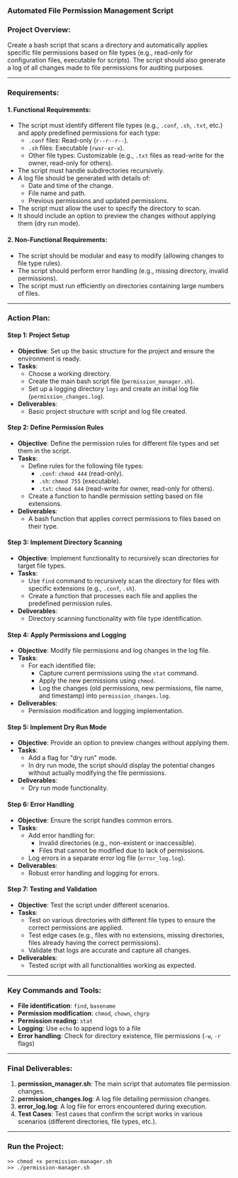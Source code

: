 ### **Automated File Permission Management Script**

### **Project Overview:**
Create a bash script that scans a directory and automatically applies specific file permissions based on file types (e.g., read-only for configuration files, executable for scripts). The script should also generate a log of all changes made to file permissions for auditing purposes.

---

### **Requirements:**

#### 1. **Functional Requirements:**
   - The script must identify different file types (e.g., `.conf`, `.sh`, `.txt`, etc.) and apply predefined permissions for each type:
     - `.conf` files: Read-only (`r--r--r--`).
     - `.sh` files: Executable (`rwxr-xr-x`).
     - Other file types: Customizable (e.g., `.txt` files as read-write for the owner, read-only for others).
   - The script must handle subdirectories recursively.
   - A log file should be generated with details of:
     - Date and time of the change.
     - File name and path.
     - Previous permissions and updated permissions.
   - The script must allow the user to specify the directory to scan.
   - It should include an option to preview the changes without applying them (dry run mode).

#### 2. **Non-Functional Requirements:**
   - The script should be modular and easy to modify (allowing changes to file type rules).
   - The script should perform error handling (e.g., missing directory, invalid permissions).
   - The script must run efficiently on directories containing large numbers of files.

---

### **Action Plan:**

#### **Step 1: Project Setup**
   - **Objective**: Set up the basic structure for the project and ensure the environment is ready.
   - **Tasks**:
     - Choose a working directory.
     - Create the main bash script file (`permission_manager.sh`).
     - Set up a logging directory `logs` and create an initial log file (`permission_changes.log`).
   - **Deliverables**:
     - Basic project structure with script and log file created.

#### **Step 2: Define Permission Rules**
   - **Objective**: Define the permission rules for different file types and set them in the script.
   - **Tasks**:
     - Define rules for the following file types:
       - `.conf`: `chmod 444` (read-only).
       - `.sh`: `chmod 755` (executable).
       - `.txt`: `chmod 644` (read-write for owner, read-only for others).
     - Create a function to handle permission setting based on file extensions.
   - **Deliverables**:
     - A bash function that applies correct permissions to files based on their type.

#### **Step 3: Implement Directory Scanning**
   - **Objective**: Implement functionality to recursively scan directories for target file types.
   - **Tasks**:
     - Use `find` command to recursively scan the directory for files with specific extensions (e.g., `.conf`, `.sh`).
     - Create a function that processes each file and applies the predefined permission rules.
   - **Deliverables**:
     - Directory scanning functionality with file type identification.

#### **Step 4: Apply Permissions and Logging**
   - **Objective**: Modify file permissions and log changes in the log file.
   - **Tasks**:
     - For each identified file:
       - Capture current permissions using the `stat` command.
       - Apply the new permissions using `chmod`.
       - Log the changes (old permissions, new permissions, file name, and timestamp) into `permission_changes.log`.
   - **Deliverables**:
     - Permission modification and logging implementation.

#### **Step 5: Implement Dry Run Mode**
   - **Objective**: Provide an option to preview changes without applying them.
   - **Tasks**:
     - Add a flag for "dry run" mode.
     - In dry run mode, the script should display the potential changes without actually modifying the file permissions.
   - **Deliverables**:
     - Dry run mode functionality.

#### **Step 6: Error Handling**
   - **Objective**: Ensure the script handles common errors.
   - **Tasks**:
     - Add error handling for:
       - Invalid directories (e.g., non-existent or inaccessible).
       - Files that cannot be modified due to lack of permissions.
     - Log errors in a separate error log file (`error_log.log`).
   - **Deliverables**:
     - Robust error handling and logging for errors.

#### **Step 7: Testing and Validation**
   - **Objective**: Test the script under different scenarios.
   - **Tasks**:
     - Test on various directories with different file types to ensure the correct permissions are applied.
     - Test edge cases (e.g., files with no extensions, missing directories, files already having the correct permissions).
     - Validate that logs are accurate and capture all changes.
   - **Deliverables**:
     - Tested script with all functionalities working as expected.

---

### **Key Commands and Tools**:
- **File identification**: `find`, `basename`
- **Permission modification**: `chmod`, `chown`, `chgrp`
- **Permission reading**: `stat`
- **Logging**: Use `echo` to append logs to a file
- **Error handling**: Check for directory existence, file permissions (`-w`, `-r` flags)

---

### **Final Deliverables**:
1. **permission_manager.sh**: The main script that automates file permission changes.
2. **permission_changes.log**: A log file detailing permission changes.
3. **error_log.log**: A log file for errors encountered during execution.
4. **Test Cases**: Test cases that confirm the script works in various scenarios (different directories, file types, etc.).

---

### **Run the Project**:
```shell
>> chmod +x permission-manager.sh
>> ./permission-manager.sh
```

